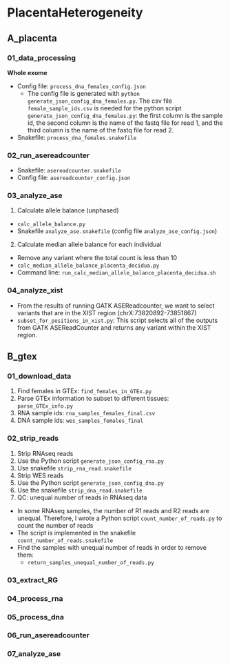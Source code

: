 # PlacentaHeterogeneity

## A_placenta
### 01_data_processing
**Whole exome**
- Config file: `process_dna_females_config.json`
  - The config file is generated with `python generate_json_config_dna_females.py`. The csv file `female_sample_ids.csv` is needed for the python script `generate_json_config_dna_females.py`: the first column is the sample id, the second column is the name of the fastq file for read 1, and the third column is the name of the fastq file for read 2. 
- Snakefile: `process_dna_females.snakefile`
  
### 02_run_asereadcounter
- Snakefile: `asereadcounter.snakefile`
- Config file: `asereadcounter_config.json`

### 03_analyze_ase
1. Calculate allele balance (unphased)
- `calc_allele_balance.py`
- Snakefile `analyze_ase.snakefile` (config file `analyze_ase_config.json`)

2. Calculate median allele balance for each individual
- Remove any variant where the total count is less than 10
- `calc_median_allele_balance_placenta_decidua.py`
- Command line: `run_calc_median_allele_balance_placenta_decidua.sh`

### 04_analyze_xist
- From the results of running GATK ASEReadcounter, we want to select variants that are in the XIST region (chrX:73820892-73851867)
- `subset_for_positions_in_xist.py`: This script selects all of the outputs from GATK ASEReadCounter and returns any variant within the XIST region. 

## B_gtex
### 01_download_data
1. Find females in GTEx: `find_females_in_GTEx.py`
2. Parse GTEx information to subset to different tissues: `parse_GTEx_info.py`
3. RNA sample ids: `rna_samples_females_final.csv`
4. DNA sample ids: `wes_samples_females_final`

### 02_strip_reads
1. Strip RNAseq reads
  1. Use the Python script `generate_json_config_rna.py`
  2. Use snakefile `strip_rna_read.snakefile`
2. Strip WES reads
  1. Use the Python script `generate_json_config_dna.py`
  2. Use the snakefile `strip_dna_read.snakefile`
3. QC: unequal number of reads in RNAseq data
- In some RNAseq samples, the number of R1 reads and R2 reads are unequal. Therefore, I wrote a Python script `count_number_of_reads.py` to count the number of reads
- The script is implemented in the snakefile `count_number_of_reads.snakefile`
- Find the samples with unequal number of reads in order to remove them:
  - `return_samples_unequal_number_of_reads.py`

### 03_extract_RG

### 04_process_rna

### 05_process_dna

### 06_run_asereadcounter

### 07_analyze_ase
